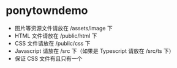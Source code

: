 # ponytowndemo

* 图片等资源文件请放在 /assets/image 下
* HTML 文件请放在 /public/html 下
* CSS 文件请放在 /public/css 下
* Javascript 请放在 /src 下（如果是 Typescript 请放在 /src/ts 下）
* 保证 CSS 文件有且只有一个
